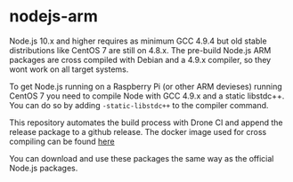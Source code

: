 # nodejs-arm

Node.js 10.x and higher requires as minimum GCC 4.9.4 but old stable distributions like CentOS 7 are still on 4.8.x. The pre-build Node.js ARM packages are cross compiled with
Debian and a 4.9.x compiler, so they wont work on all target systems.

To get Node.js running on a Raspberry Pi (or other ARM devieses) running CentOS 7 you need to compile Node with GCC 4.9.x and a static libstdc++. You can do so by adding `-static-libstdc++` to the compiler command.

This repository automates the build process with Drone CI and append the release package to a github release. The docker image used for cross compiling can be found [here](https://hub.docker.com/r/xoxys/cc-arm)

You can download and use these packages the same way as the official Node.js packages.
